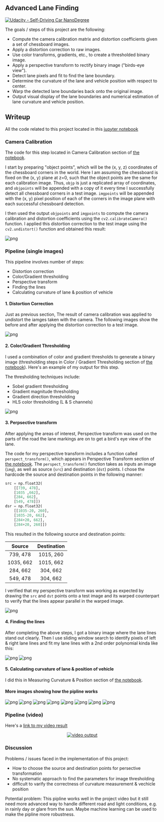 ## Advanced Lane Finding
[![Udacity - Self-Driving Car NanoDegree](https://s3.amazonaws.com/udacity-sdc/github/shield-carnd.svg)](http://www.udacity.com/drive)

The goals / steps of this project are the following:

* Compute the camera calibration matrix and distortion coefficients given a set of chessboard images.
* Apply a distortion correction to raw images.
* Use color transforms, gradients, etc., to create a thresholded binary image.
* Apply a perspective transform to rectify binary image ("birds-eye view").
* Detect lane pixels and fit to find the lane boundary.
* Determine the curvature of the lane and vehicle position with respect to center.
* Warp the detected lane boundaries back onto the original image.
* Output visual display of the lane boundaries and numerical estimation of lane curvature and vehicle position.

## Writeup
All the code related to this project located in this [jupyter notebook](https://github.com/samuelpfchoi/CarND-P4-Advanced-Lane-Lines/blob/master/P4.ipynb)

### Camera Calibration
The code for this step located in Camera Calibration section of [the notebook](https://github.com/samuelpfchoi/CarND-P4-Advanced-Lane-Lines/blob/master/P4.ipynb).

I start by preparing "object points", which will be the (x, y, z) coordinates of the chessboard corners in the world. Here I am assuming the chessboard is fixed on the (x, y) plane at z=0, such that the object points are the same for each calibration image.  Thus, `objp` is just a replicated array of coordinates, and `objpoints` will be appended with a copy of it every time I successfully detect all chessboard corners in a test image.  `imgpoints` will be appended with the (x, y) pixel position of each of the corners in the image plane with each successful chessboard detection.  

I then used the output `objpoints` and `imgpoints` to compute the camera calibration and distortion coefficients using the `cv2.calibrateCamera()` function.  I applied this distortion correction to the test image using the `cv2.undistort()` function and obtained this result: 

![png](./writeup_images/output_7_0.png)


### Pipeline (single images)
This pipeline involves number of steps:
* Distortion correction
* Color/Gradient thresholding
* Perspective transform
* Finding the lines
* Calculating curvature of lane & position of vehicle

#### 1. Distortion Correction
Just as previous section, The result of camera calibration was applied to undistort the iamges taken with the camera. The following images show the before and after applying the distortion correction to a test image.

![png](./writeup_images/output_8_1.png)

#### 2. Color/Gradient Thresholding
I used a combination of color and gradient thresholds to generate a binary image (thresholding steps in Color / Gradient Thresholding section of [the notebook](https://github.com/samuelpfchoi/CarND-P4-Advanced-Lane-Lines/blob/master/P4.ipynb)).  Here's an example of my output for this step.

The thresholding techniques include:
* Sobel gradient thresholding
* Gradient magnitude thresholding
* Gradient direction thresholding
* HLS color thresholding (L & S channels)

![png](./writeup_images/output_15_0.png)

#### 3. Perpsective transform

After applying the areas of interest, Perspective transform was used on the parts of the road the lane markings are on to get a bird's eye view of the lane.

The code for my perspective transform includes a function called `perspect_transform()`, which appears in Perspective Transform section of  [the notebook](https://github.com/samuelpfchoi/CarND-P4-Advanced-Lane-Lines/blob/master/P4.ipynb).  The `perspect_transform()` function takes as inputs an image (`img`), as well as source (`src`) and destination (`dst`) points.  I chose the hardcode the source and destination points in the following manner:

```python
src = np.float32(
    [[739, 478], 
    [1035 ,662],
    [284, 662], 
    [549, 478]])
dsr = np.float32(
    [[1035-20, 260],
    [1035-20, 662],
    [284+20, 662],
    [284+20, 260]])
```

This resulted in the following source and destination points:

| Source        | Destination   | 
|:-------------:|:-------------:| 
| 739, 478      | 1015, 260     | 
| 1035, 662     | 1015, 662     |
| 284, 662      | 304, 662      |
| 549, 478      | 304, 662      |

I verified that my perspective transform was working as expected by drawing the `src` and `dst` points onto a test image and its warped counterpart to verify that the lines appear parallel in the warped image.

![png](./writeup_images/output_20_0.png)

#### 4. Finding the lines

After completing the above steps, I got a binary image where the lane lines stand out clearly. Then I use sliding window search to identify pixels of left & right lane lines and fit my lane lines with a 2nd order polynomial kinda like this:

![png](./writeup_images/output_27_0.png)
![png](./writeup_images/output_28_0.png)

#### 5. Calculating curvature of lane & position of vehicle
I did this in Measuring Curvature & Position section of  [the notebook](https://github.com/samuelpfchoi/CarND-P4-Advanced-Lane-Lines/blob/master/P4.ipynb).

#### More images showing how the pipline works
![png](./writeup_images/output_34_0.png)
![png](./writeup_images/output_34_1.png)
![png](./writeup_images/output_34_2.png)
![png](./writeup_images/output_34_3.png)
![png](./writeup_images/output_34_4.png)
![png](./writeup_images/output_34_5.png)
![png](./writeup_images/output_34_6.png)
![png](./writeup_images/output_34_7.png)


### Pipeline (video)

Here's a [link to my video result](./output_project_video.mp4)

<p align="center">
    <a href="https://www.youtube.com/watch?v=c5uK481d7Is">
        <img src="https://img.youtube.com/vi/c5uK481d7Is/0.jpg" alt="video output">
    </a>
</p>


### Discussion
Problems / issues faced in the implementation of this project:
* How to choose the source and destination points for persective transformation
* No systematic approach to find the parameters for image thresholding
* difficult to varify the correctness of curvature measurement & vechicle position

Potential problem:
This pipline works well in the project video but it still need more advanced way to handle different road and light conditions, e.g. in rainly day or glare from the sun. Maybe machine learning can be used to make the pipline more robustness.
